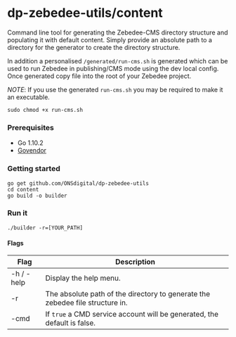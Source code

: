 # dp-zebedee-utils/content

Command line tool for generating the Zebedee-CMS directory structure and populating it with default content. Simply 
provide an absolute path to a directory for the generator to create the directory structure.

In addition a personalised `/generated/run-cms.sh` is generated which can be used to run Zebedee in publishing/CMS mode 
using the dev local config. Once generated copy file into the root of your Zebedee project.

_NOTE_: If you use the generated `run-cms.sh` you may be required to make it an executable.
```
sudo chmod +x run-cms.sh
```

### Prerequisites
- Go 1.10.2
- [Govendor][1] 

### Getting started
```
go get github.com/ONSdigital/dp-zebedee-utils
cd content
go build -o builder
```

### Run it
```
./builder -r=[YOUR_PATH]
```

#### Flags 

| Flag       | Description                                                                   |
| ---------- |-------------------------------------------------------------------------------|
| -h / -help | Display the help menu.                                                        |
| -r         | The absolute path of the directory to generate the zebedee file structure in. |
| -cmd       | If `true` a CMD service account will be generated, the default is false.      |

[1]: https://github.com/kardianos/govendor